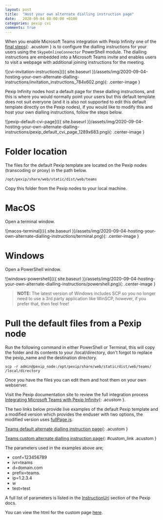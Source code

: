 ```yaml
---
layout: post
title:  "Host your own alternate dialling instruction page"
date:   2020-09-04 08:00:00 +0100
categories: pexip cvi
comments: true
---
```


When you enable Microsoft Teams integration with Pexip Infinity one of the [final steps](https://docs.pexip.com/admin/teams_connector.htm#authorize_lobby){: .acustom } is to configure the dialling instructions for your users using the `SkypeOnlineConnector` PowerShell module.  The dialling instructions are embedded into a Microsoft Teams invite and enables users to visit a webpage with additional joining instructions for the meeting.

![cvi-invitation-instructions]({{ site.baseurl }}/assets/img/2020-09-04-hosting-your-own-alternate-dialling-instructions/invitation_instructions_784x602.png){: .center-image }

Pexip Infinity nodes host a default page for these dialling instructions, and this is where you would normally point your users but this default template does not suit everyone (and it is also not supported to edit this default template directly on the Pexip nodes), if you would like to modify this and host your own dialling instructions, follow the steps below.

![pexip-default-cvi-page]({{ site.baseurl }}/assets/img/2020-09-04-hosting-your-own-alternate-dialling-instructions/pexip_default_cvi_page_1289x683.png){: .center-image }

# Folder location

The files for the default Pexip template are located on the Pexip nodes (transcoding or proxy) in the path below.

```
/opt/pexip/share/web/static/dist/web/teams
```

Copy this folder from the Pexip nodes to your local machine.

# MacOS

Open a terminal window.

![macos-terminal]({{ site.baseurl }}/assets/img/2020-09-04-hosting-your-own-alternate-dialling-instructions/terminal.png){: .center-image }

# Windows

Open a PowerShell window.

![windows-powershell]({{ site.baseurl }}/assets/img/2020-09-04-hosting-your-own-alternate-dialling-instructions/powershell.png){: .center-image }

> **NOTE:**  The latest version of Windows includes SCP so you no longer need to use a 3rd party application like WinSCP, however, if you prefer that, then feel free!

# Pull the default files from a Pexip node

Run the following command in either PowerShell or Terminal, this will copy the folder and its contents to your /local/directory, don't forgot to replace the pexip_name and the destination directory.

```
scp -r admin@pexip_node:/opt/pexip/share/web/static/dist/web/teams/  /local/directory
```

Once you have the files you can edit them and host them on your own webserver.

Visit the Pexip documentation site to review the full integration process [Integrating Microsoft Teams with Pexip Infinity](https://docs.pexip.com/admin/integrate_teams.htm){: .acustom }.


The two links below provide live examples of the default Pexip template and a modified version which provides the enduser with two options, the modified version uses [fullPage.js](https://github.com/alvarotrigo/fullPage.js).

[Teams default alternate dialling instruction page](/teams-default.html?conf=123456789&ivr=teams&d=domain.com&prefix=teams.&ip=1.2.3.4&w&test=test){: .acustom }

[Teams custom alternate dialling instruction page](/teams-custom.html?conf=123456789&ivr=teams&d=domain.com&prefix=teams.&ip=1.2.3.4&w&test=test#anchor1){: #custom_link .acustom }

The parameters used in the examples above are;
 * conf=123456789
 * ivr=teams
 * d=domain.com
 * prefix=teams.
 * ip=1.2.3.4
 * w
 * test=test

A full list of parameters is listed in the [InstructionUri](https://docs.pexip.com/admin/teams_connector.htm#instruction_uri) section of the Pexip docs.

You can view the html for the custom page [here](https://github.com/darrengoulden/darrengdn/blob/master/_layouts/teams-custom.html).